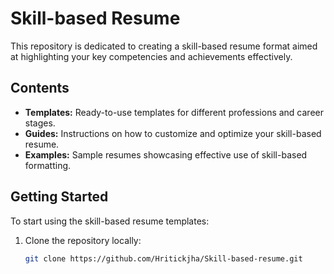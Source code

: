 # Skill-based Resume

This repository is dedicated to creating a skill-based resume format aimed at highlighting your key competencies and achievements effectively.

## Contents

- **Templates:** Ready-to-use templates for different professions and career stages.
- **Guides:** Instructions on how to customize and optimize your skill-based resume.
- **Examples:** Sample resumes showcasing effective use of skill-based formatting.

## Getting Started

To start using the skill-based resume templates:

1. Clone the repository locally:
   ```bash
   git clone https://github.com/Hritickjha/Skill-based-resume.git
